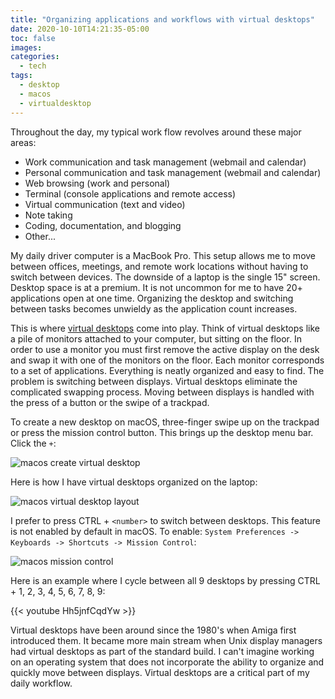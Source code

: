 ```yaml
---
title: "Organizing applications and workflows with virtual desktops"
date: 2020-10-10T14:21:35-05:00
toc: false
images:
categories:
  - tech
tags: 
  - desktop
  - macos
  - virtualdesktop
---
```


Throughout the day, my typical work flow revolves around these major areas:

- Work communication and task management (webmail and calendar)
- Personal communication and task management (webmail and calendar)
- Web browsing (work and personal)
- Terminal (console applications and remote access)
- Virtual communication (text and video)
- Note taking
- Coding, documentation, and blogging
- Other...

My daily driver computer is a MacBook Pro.  This setup allows me to move between offices, meetings, and remote work locations without having to switch between devices.  The downside of a laptop is the single 15" screen.  Desktop space is at a premium.  It is not uncommon for me to have 20+ applications open at one time.  Organizing the desktop and switching between tasks becomes unwieldy as the application count increases.   

This is where [virtual desktops](https://en.wikipedia.org/wiki/Virtual_desktop) come into play.  Think of virtual desktops like a pile of monitors attached to your computer, but sitting on the floor.  In order to use a monitor you must first remove the active display on the desk and swap it with one of the monitors on the floor.   Each monitor corresponds to a set of applications.  Everything is neatly organized and easy to find.  The problem is switching between displays.  Virtual desktops eliminate the complicated swapping process.  Moving between displays is handled with the press of a button or the swipe of a trackpad.

To create a new desktop on macOS, three-finger swipe up on the trackpad or press the mission control button.  This brings up the desktop menu bar.  Click the `+`:

![macos create virtual desktop](/images/macosvirtualdesktopcreate.png)

Here is how I have virtual desktops organized on the laptop:

![macos virtual desktop layout](/images/macosvirtualdesktop.png)

I prefer to press CTRL + `<number>` to switch between desktops.  This feature is not enabled by default in macOS.  To enable: `System Preferences -> Keyboards -> Shortcuts -> Mission Control`:

![macos mission control](/images/macosvirtualdesktopswitch.png)

Here is an example where I cycle between all 9 desktops by pressing CTRL + 1, 2, 3, 4, 5, 6, 7, 8, 9:

{{< youtube Hh5jnfCqdYw >}}


Virtual desktops have been around since the 1980's when Amiga first introduced them.  It became more main stream when Unix display managers had virtual desktops as part of the standard build.  I can't imagine working on an operating system that does not incorporate the ability to organize and quickly move between displays.  Virtual desktops are a critical part of my daily workflow. 